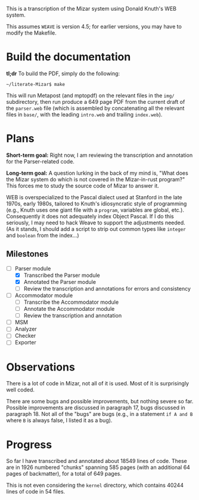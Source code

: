 This is a transcription of the Mizar system using Donald Knuth's WEB
system.

This assumes `WEAVE` is version 4.5; for earlier versions, you may
have to modify the Makefile.

# Build the documentation

**tl;dr**
To build the PDF, simply do the following:

```
~/literate-Mizar$ make
```

This will run Metapost (and mptopdf) on the relevant files in the
`img/` subdirectory, then run produce a 649 page PDF from the current
draft of the `parser.web` file (which is assembled by concatenating
all the relevant files in `base/`, with the leading `intro.web` and
trailing `index.web`).

# Plans

**Short-term goal:** Right now, I am reviewing the transcription and
annotation for the Parser-related code.

**Long-term goal:** A question lurking in the back of my mind is,
"What does the Mizar system do which is not covered in the
Mizar-in-rust program?" This forces me to study the source code of
Mizar to answer it.

WEB is overspecialized to the Pascal dialect used at Stanford in the
late 1970s, early 1980s, tailored to Knuth's idiosyncratic style of
programming (e.g., Knuth uses one giant file with a `program`,
variables are global, etc.). Consequently it does not adequately index
Object Pascal. If I do this seriously, I may need to hack Weave to
support the adjustments needed. (As it stands, I should add a script
to strip out common types like `integer` and `boolean` from the index...)

## Milestones

- [ ] Parser module
  - [x] Transcribed the Parser module
  - [x] Annotated the Parser module
  - [ ] Review the transcription and annotations for errors and
        consistency
- [ ] Accommodator module
  - [ ] Transcribe the Accommodator module
  - [ ] Annotate the Accommodator module
  - [ ] Review the transcription and annotation
- [ ] MSM
- [ ] Analyzer
- [ ] Checker
- [ ] Exporter

# Observations

There is a lot of code in Mizar, not all of it is used. Most of it is
surprisingly well coded.

There are some bugs and possible improvements, but nothing severe so
far. Possible improvements are discussed in paragraph 17, bugs
discussed in paragraph 18. Not all of the "bugs" are bugs (e.g., in a
statement `if A and B` where `B` is always false, I listed it as a bug).

# Progress

So far I have transcribed and annotated about 18549 lines of code. These
are in 1926 numbered "chunks" spanning 585 pages (with an additional
64 pages of backmatter), for a total of 649 pages.

This is not even considering the `kernel` directory, which contains
40244 lines of code in 54 files.